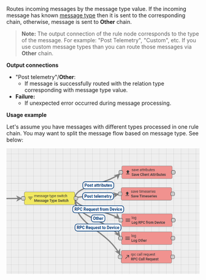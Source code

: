Routes incoming messages by the message type value. 
If the incoming message has known [message type](/docs/{{docsPrefix}}user-guide/rule-engine-2-0/overview/#predefined-message-types) then it is sent to the corresponding chain, otherwise, message is sent to **Other** chain.

> **Note:** The output connection of the rule node corresponds to the type of the message. For example: "Post Telemetry", "Custom", etc.
If you use custom message types than you can route those messages via **Other** chain.

**Output connections**
* "Post telemetry"/**Other**:
  * If message is successfully routed with the relation type corresponding with message type value.
* **Failure:**
  * If unexpected error occurred during message processing.

**Usage example**

Let's assume you have messages with different types processed in one rule chain. 
You may want to split the message flow based on message type.
See below:

![image](/images/user-guide/rule-engine-2-0/nodes/message-type-switch-chain.png)
